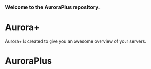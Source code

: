 ### Welcome to the AuroraPlus repository.

# Aurora+
Aurora+ Is created to give you an awesome overview of your servers.
# AuroraPlus
